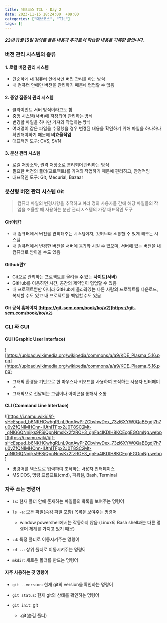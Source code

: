 ```yaml
---
title: 데브코스 TIL - Day 2
date: 2023-11-15 18:24:00  +09:00
categories: ["데브코스", "TIL"]
tags: []
---
```


##### 23년 11월 15일 강의를 들은 내용과 추가로 더 학습한 내용을 기록한 글입니다.

### 버전 관리 시스템의 종류

#### 1. 로컬 버전 관리 시스템

- 단순하게 내 컴퓨터 안에서만 버전 관리를 하는 방식
- 내 컴퓨터 안에만 버전을 관리하기 때문에 협업할 수 없음

#### 2. 중앙 집중식 관리 시스템

- 클라이언트 서버 방식이라고도 함
- 중엉 시스템(서버)에 저장되어 관리하는 방식
- 변경할 파일을 하나만 가져와 작업하는 방식
- 여러명이 같은 파일을 수정했을 경우 변경된 내용을 확인하기 위해 파일을 하나하나 확인해야하기 때문에 **비효율적임**
- 대표적인 도구: CVS, SVN

#### 3. 분산 관리 시스템

- 로컬 저장소와, 원격 저장소로 분리되어 관리하는 방식
- 필요한 버전의 폴더(프로젝트)를 가져와 작업하기 때문에 편리하고, 안정적임
- 대표적인 도구: Git, Mecurial, Bazaar

### 분산형 버전 관리 시스템 Git

> 컴퓨터 파일의 변경사항을 추적하고 여러 명의 사용자들 간에 해당 파일들의 작업을 조율할 때 사용하는 분산 관리 시스템의 가장 대표적인 도구

#### Git이란?

- 내 컴퓨터에서 버전을 관리해주는 시스템이자, 깃허브와 소통할 수 있게 해주는 시스템
- 내 컴퓨터에서 변경한 버전을 서버에 동기화 시킬 수 있으며, 서버에 있는 버전을 내 컴퓨터로 받아올 수도 있음

#### Github란?

- Git으로 관리하는 프로젝트를 올려둘 수 있는 **사이트(서버)**
- GitHub를 이용하면 시간, 공간의 제약없이 협업할 수 있음
- 내 프로젝트뿐만 아니라 GitHub에 올라와있는 다른 사람의 프로젝트를 다운로드, 복제할 수도 있고 내 프로젝트를 백업할 수도 있음

#### Git 공식 홈페이지 [https://git-scm.com/book/ko/v2](https://git-scm.com/book/ko/v2)

### CLI 와 GUI

#### GUI (Graphic User Interface)

![https://upload.wikimedia.org/wikipedia/commons/a/a9/KDE_Plasma_5.16.png](https://upload.wikimedia.org/wikipedia/commons/a/a9/KDE_Plasma_5.16.png)

- 그래픽 환경을 기반으로 한 마우스나 키보드를 사용하여 조작하는 사용자 인터페이스
- 그래픽으로 전달되는 그림이나 아이콘을 통해서 소통

#### CLI (Command Line Interface)

![https://i.namu.wiki/i/jf-sHcEspud_b6NKHCwhgRLnL9qnAwPhZCbvhwDex_73zl6XYW0QaBEgdj7h7u0vZfQNIMHCnn-IUthITFpx2J0T8SC2Mt-_qNlG6QNnijks9FSjQpnNmsKx2fzROH3_gnFa4lKDIH8KCEcgEGOmNg.webp](https://i.namu.wiki/i/jf-sHcEspud_b6NKHCwhgRLnL9qnAwPhZCbvhwDex_73zl6XYW0QaBEgdj7h7u0vZfQNIMHCnn-IUthITFpx2J0T8SC2Mt-_qNlG6QNnijks9FSjQpnNmsKx2fzROH3_gnFa4lKDIH8KCEcgEGOmNg.webp)

- 명령어를 텍스트로 입력하여 조작하는 사용자 인터페이스
- MS DOS, 명령 프롬프트(cmd), 파워셀, Bash, Terminal

### 자주 쓰는 명령어

- `ls`: 현재 폴더 안에 존재하는
  파일들의 목록을 보여주는 명령어

- `ls -a`: 모든 파일(숨김 파일 포함) 목록을 보여주는 명령어

  - window powershell에서는 작동하지 않음 (Linux의 Bash shell과는 다른 명령어 체계를 가지고 있기 때문)

- `cd`: 특정 폴더로 이동시켜주는 명령어

- `cd ..`: 상위 폴더로 이동시켜주는 명령어

- `mkdir`: 새로운 폴더를 만드는 명령어

#### 자주 사용하는 깃 명령어

- `git --version`: 현재 git의 version을 확인하는 명령어

- `git status`: 현재 git의 상태를 확인하는 명령어

- `git init`: git
  - .git(숨김 폴더)
